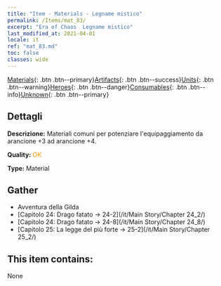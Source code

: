 ```yaml
---
title: "Item - Materials - Legname mistico"
permalink: /Items/mat_83/
excerpt: "Era of Chaos  Legname mistico"
last_modified_at: 2021-04-01
locale: it
ref: "mat_83.md"
toc: false
classes: wide
---
```

 [Materials](/it/Items/){: .btn .btn--primary}[Artifacts](/it/Items/Artifacts/){: .btn .btn--success}[Units](/it/Items/Units/){: .btn .btn--warning}[Heroes](/it/Items/Heroes/){: .btn .btn--danger}[Consumables](/it/Items/Consumables/){: .btn .btn--info}[Unknown](/it/Items/Unknown/){: .btn .btn--primary}

## Dettagli
 **Descrizione:** Materiali comuni per potenziare l'equipaggiamento da arancione +3 ad arancione +4.

 **Quality:** <span style="color: #FF8C00">OK</span>

 **Type:** Material

## Gather

*    Avventura della Gilda 
*    [Capitolo 24: Drago fatato -> 24-2](/it/Main Story/Chapter 24_2/) 
*    [Capitolo 24: Drago fatato -> 24-8](/it/Main Story/Chapter 24_8/) 
*    [Capitolo 25: La legge del più forte -> 25-2](/it/Main Story/Chapter 25_2/) 

## This item contains:

  None

